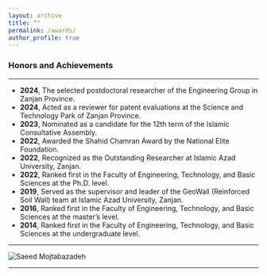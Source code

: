 ```yaml
---
layout: archive
title: ""
permalink: /awards/
author_profile: true
---
```


### **Honors and Achievements**
___
- **2024**, The selected postdoctoral researcher of the Engineering Group in Zanjan Province.
- **2024**, Acted as a reviewer for patent evaluations at the Science and Technology Park of Zanjan Province.
- **2023**, Nominated as a candidate for the 12th term of the Islamic Consultative Assembly.
- **2022**, Awarded the Shahid Chamran Award by the National Elite Foundation.
- **2022**, Recognized as the Outstanding Researcher at Islamic Azad University, Zanjan.
- **2022**, Ranked first in the Faculty of Engineering, Technology, and Basic Sciences at the Ph.D. level.
- **2019**, Served as the supervisor and leader of the GeoWall (Reinforced Soil Wall) team at Islamic Azad University, Zanjan.
- **2016**, Ranked first in the Faculty of Engineering, Technology, and Basic Sciences at the master’s level.
- **2014**, Ranked first in the Faculty of Engineering, Technology, and Basic Sciences at the undergraduate level.
  

___
  ![Saeed Mojtabazadeh](https://github.com/mojtabazadeh/mojtabazadeh.github.io/blob/main/images/Final2.jpg?raw=true)    

  ___
